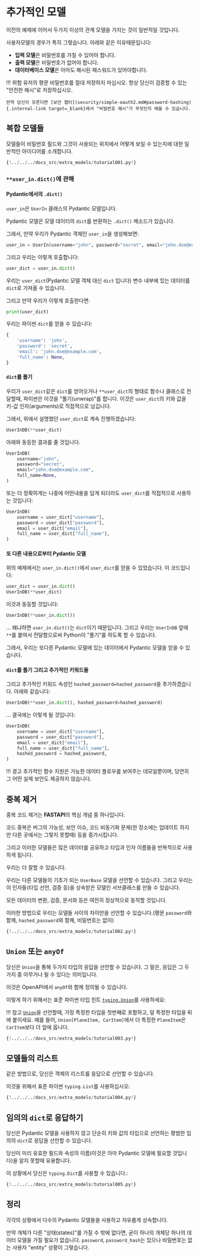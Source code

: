 # 추가적인 모델

이전의 예제에 이어서 두가지 이상의 관계 모델을 가지는 것이 일반적일 것입니다.

사용자모델의 경우가 특히 그렇습니다. 아래와 같은 이유때문입니다:

* **입력 모델**은 비밀번호를 가질 수 있어야 합니다.
* **출력 모델**은 비밀번호가 없어야 합니다.
* **데이터베이스 모델**은 아마도 해시된 패스워드가 있어야합니다.

!!! 위험
    유저의 평문 비밀번호를 절대 저장하지 마십시오. 항상 당신이 검증할 수 있는 "안전한 해시"로 저장하십시오.

    만약 당신이 모른다면 [보안 챕터](security/simple-oauth2.md#password-hashing){.internal-link target=_blank}에서 "비밀번호 해시"가 무엇인지 배울 수 있습니다.

## 복합 모델들

모델들이 비밀번호 필드와 그것이 사용되는 위치에서 어떻게 보일 수 있는지에 대한 일반적인 아이디어를 소개합니다.

```Python hl_lines="9  11  16  22  24  29-30  33-35  40-41"
{!../../../docs_src/extra_models/tutorial001.py!}
```

### `**user_in.dict()`에 관해

#### Pydantic에서의 `.dict()`

`user_in`은 `UserIn` 클래스의 Pydantic 모델입니다.

Pydantic 모델은 모델 데이터의 `dict`를 반환하는 `.dict()` 메소드가 있습니다.

그래서, 만약 우리가 Pydantic 객체인 `user_in`을 생성해보면:

```Python
user_in = UserIn(username="john", password="secret", email="john.doe@example.com")
```

그리고 우리는 이렇게 호출합니다:

```Python
user_dict = user_in.dict()
```

우리는 `user_dict`(Pydantic 모델 객체 대신 `dict` 입니다) 변수 내부에 있는 데이터를 `dict`로 가져올 수 있습니다.

그리고 만약 우리가 이렇게 호출한다면:

```Python
print(user_dict)
```

우리는 파이썬 `dict`를 얻을 수 있습니다:

```Python
{
    'username': 'john',
    'password': 'secret',
    'email': 'john.doe@example.com',
    'full_name': None,
}
```

#### `dict`를 풀기

우리가 `user_dict`같은 `dict`를 얻어오거나 `**user_dict`의 형태로 함수나 클래스로 전달할때, 파이썬은 이것을 "풀기(unwrap)"를 합니다. 이것은 `user_dict`의 키와 값을 키-값 인자(arguments)로 직접적으로 넘깁니다.

그래서, 위에서 설명했던 `user_dict`로 계속 진행하겠습니다:

```Python
UserInDB(**user_dict)
```

아래와 동등한 결과를 줄 것입니다.

```Python
UserInDB(
    username="john",
    password="secret",
    email="john.doe@example.com",
    full_name=None,
)
```

또는 더 정확하게는 나중에 어떤내용을 담게 되더라도 `user_dict`를 직접적으로 사용하는 것입니다:

```Python
UserInDB(
    username = user_dict["username"],
    password = user_dict["password"],
    email = user_dict["email"],
    full_name = user_dict["full_name"],
)
```

#### 또 다른 내용으로부터 Pydantic 모델

위의 예제에서는 `user_in.dict()`에서 `user_dict`를 얻을 수 있었습니다. 이 코드입니다:

```Python
user_dict = user_in.dict()
UserInDB(**user_dict)
```

이것과 동등할 것입니다:

```Python
UserInDB(**user_in.dict())
```

... 왜냐하면 `user_in.dict()`는 `dict`이기 때문입니다. 그리고 우리는 `UserInDB` 앞에 `**`를 붙여서 전달함으로써 Python이 "풀기"를 하도록 할 수 있습니다.

그래서, 우리는 또다른 Pydantic 모델에 있는 데이터에서 Pydantic 모델을 얻을 수 있습니다.

#### `dict`를 풀기 그리고 추가적인 키워드들

그리고 추가적인 키워드 속성인 `hashed_password=hashed_password`을 추가하겠습니다. 아래와 같습니다:

```Python
UserInDB(**user_in.dict(), hashed_password=hashed_password)
```

... 결국에는 이렇게 될 것입니다:

```Python
UserInDB(
    username = user_dict["username"],
    password = user_dict["password"],
    email = user_dict["email"],
    full_name = user_dict["full_name"],
    hashed_password = hashed_password,
)
```

!!! 경고
    추가적인 함수 지원은 가능한 데이터 플로우를 보여주는 데모일뿐이며, 당연히 그 어떤 실제 보안도 제공하지 않습니다.

## 중복 제거

중복 코드 제거는 **FASTAPI**의 핵심 개념 중 하나입니다.

코드 중복은 버그의 가능성, 보안 이슈, 코드 비동기화 문제(한 장소에는 업데이트 하지만 다른 곳에서는 그렇지 못할때) 등을 증가시킵니다.

그리고 이러한 모델들은 많은 데이터를 공유하고 타입과 인자 이름들을 반복적으로 사용하게 됩니다.

우리는 더 잘할 수 있습니다.

우리는 다른 모델들의 기초가 되는 `UserBase` 모델을 선언할 수 있습니다. 그리고 우리는 이 인자들(타입 선언, 검증 등)을 상속받은 모델인 서브클래스를 만들 수 있습니다.

모든 데이터의 변환, 검증, 문서화 등은 여전히 정상적으로 동작할 것입니다.

이러한 방법으로 우리는 모델들 사이의 차이만을 선언할 수 있습니다.(평문 `password`와 함께, `hashed_password`와 함께, 비밀번호는 없이)

```Python hl_lines="9  15-16  19-20  23-24"
{!../../../docs_src/extra_models/tutorial002.py!}
```

## `Union` 또는 `anyOf`

당신은 `Union`을 통해 두가지 타입의 응답을 선언할 수 있습니다. 그 말은, 응답은 그 두가지 중 아무거나 될 수 있다는 의미입니다.

이것은 OpenAPI에서 `anyOf`와 함께 정의될 수 있습니다.

이렇게 하기 위해서는 표준 파이썬 타입 힌트  <a href="https://docs.python.org/3/library/typing.html#typing.Union" class="external-link" target="_blank">`typing.Union`</a>를 사용하세요:

!!! 참고
    <a href="https://pydantic-docs.helpmanual.io/usage/types/#unions" class="external-link" target="_blank">`Union`</a>을 선언할때, 가장 특정한 타입을 첫번째로 포함하고, 덜 특정한 타입을 뒤에 붙이세요. 예를 들어, `Union[PlaneItem, CarItem]`에서 더 특정한 `PlaneItem`은 `CarItem`보다 더 앞에 옵니다.

```Python hl_lines="1  14-15  18-20  33"
{!../../../docs_src/extra_models/tutorial003.py!}
```

## 모델들의 리스트

같은 방법으로, 당신은 객체의 리스트를 응답으로 선언할 수 있습니다.

이것을 위해서 표준 파이썬 `typing.List`를 사용하십시오:

```Python hl_lines="1  20"
{!../../../docs_src/extra_models/tutorial004.py!}
```

## 임의의 `dict`로 응답하기

당신은 Pydantic 모델을 사용하지 않고 단순히 키와 값의 타입으로 선언하는 평범한 임의의 `dict`로 응답을 선언할 수 있습니다.

당신이 미리 유효한 필드와 속성의 이름(이것은 아마 Pydantic 모델에 필요할 것입니다)을 알지 못할때 유용합니다.

이 상황에서 당신은 `typing.Dict`를 사용할 수 있습니다.:

```Python hl_lines="1  8"
{!../../../docs_src/extra_models/tutorial005.py!}
```

## 정리

각각의 상황에서 다수의 Pydantic 모델들을 사용하고 자유롭게 상속합니다.

만약 개체가 다른 "상태(states)"를 가질 수 밖에 없다면, 굳이 하나의 개체당 하나의 데이터 모델을 가질 필요가 없습니다. `password`, `password_hash`는 있으나 비밀번호는 없는 사용자 "entity" 상황이 그렇습니다.